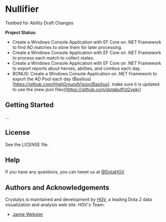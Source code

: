 # Nullifier
Testbed for Ability Draft Changes

**Project Status:**

- Create a Windows Console Application with EF Core on .NET Framework to find AD matches to store them for later processing.
- Create a Windows Console Application with EF Core on .NET Framework to process each match to collect states.
- Create a Windows Console Application with EF Core on .NET Framework to export reports about heroes, abilties, and combos each day.
- BONUS: Create a Windows Console Application on .NET Framework to export the AD Pool each day (Basilius)[https://github.com/HighGroundVision/Basilius]. make sure it is updated to use the (new json files)[https://github.com/dotabuff/d2vpkr]

## Getting Started

...

## License

See the LICENSE file.

## Help

If you have any questions, you can tweet us at [@DotaHGV](https://twitter.com/DotaHGV)

## Authors and Acknowledgements

Crystalys is maintained and development by [HGV](http://www.highgroundvision.com), a leading Dota 2 data visualization and analysis web site. HGV's Team:

* [Jamie Webster](https://github.com/RGBKnights) 
